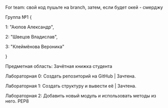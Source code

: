 For team: свой код пушьте на branch, затем, если будет окей - смерджу

Группа №1 {

1: "Аюпов Александр",

2: "Швецов Владислав",

3: "Клеймёнова Вероника"

}

Предметная область: Зачётная книжка студента

Лабораторная 0: Создать репозиторий на GitHub                                               | Зачтена.

Лабораторная 1: Создать структуру и вывести её                                              | Зачтена.

Лабораторная 2: Добавить новый модуль и использовать методы из него. PEP8
